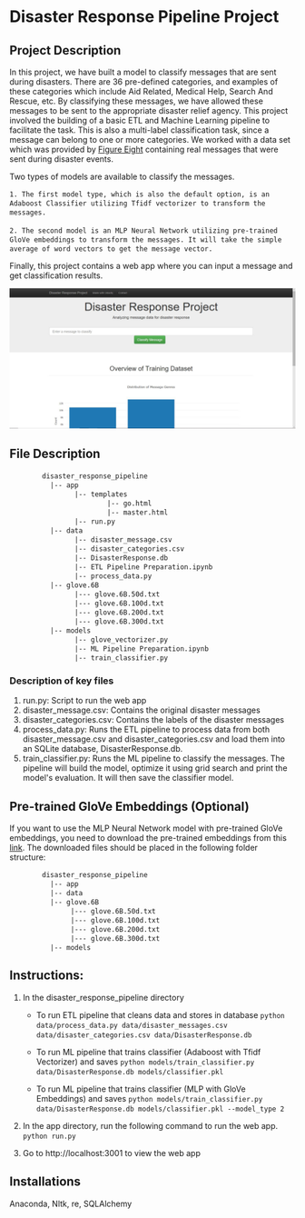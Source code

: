 # Disaster Response Pipeline Project

## Project Description
In this project, we have built a model to classify messages that are sent during disasters. There are 36 pre-defined categories, and examples of these categories which include Aid Related, Medical Help, Search And Rescue, etc. By classifying these messages, we have allowed these messages to be sent to the appropriate disaster relief agency. This project involved the building of a basic ETL and Machine Learning pipeline to facilitate the task. This is also a multi-label classification task, since a message can belong to one or more categories. We worked with a data set which was provided by [Figure Eight](https://www.figure-eight.com/) containing real messages that were sent during disaster events.

Two types of models are available to classify the messages. 

    1. The first model type, which is also the default option, is an Adaboost Classifier utilizing Tfidf vectorizer to transform the    messages. 

    2. The second model is an MLP Neural Network utilizing pre-trained GloVe embeddings to transform the messages. It will take the simple average of word vectors to get the message vector.

Finally, this project contains a web app where you can input a message and get classification results.

![Screenshot of Web App](webapp_screenshot.JPG)

## File Description
~~~~~~~
        disaster_response_pipeline
          |-- app
                |-- templates
                        |-- go.html
                        |-- master.html
                |-- run.py
          |-- data
                |-- disaster_message.csv
                |-- disaster_categories.csv
                |-- DisasterResponse.db
                |-- ETL Pipeline Preparation.ipynb
                |-- process_data.py
          |-- glove.6B
                |--- glove.6B.50d.txt
                |--- glove.6B.100d.txt
                |--- glove.6B.200d.txt
                |--- glove.6B.300d.txt
          |-- models
                |-- glove_vectorizer.py
                |-- ML Pipeline Preparation.ipynb
                |-- train_classifier.py
~~~~~~~
### Description of key files
1. run.py: Script to run the web app
2. disaster_message.csv: Contains the original disaster messages
3. disaster_categories.csv: Contains the labels of the disaster messages
4. process_data.py: Runs the ETL pipeline to process data from both disaster_message.csv and disaster_categories.csv and load them into an SQLite database, DisasterResponse.db.
5. train_classifier.py: Runs the ML pipeline to classify the messages. The pipeline will build the model, optimize it using grid search and print the model's evaluation. It will then save the classifier model.

## Pre-trained GloVe Embeddings (Optional)
If you want to use the MLP Neural Network model with pre-trained GloVe embeddings, you need to download the pre-trained embeddings from this [link](http://nlp.stanford.edu/data/glove.6B.zip). The downloaded files should be placed in the following folder structure:

~~~~~~~
        disaster_response_pipeline
          |-- app
          |-- data
          |-- glove.6B
               |--- glove.6B.50d.txt
               |--- glove.6B.100d.txt
               |--- glove.6B.200d.txt
               |--- glove.6B.300d.txt
          |-- models
~~~~~~~

## Instructions:
1. In the disaster_response_pipeline directory

    - To run ETL pipeline that cleans data and stores in database
        `python data/process_data.py data/disaster_messages.csv data/disaster_categories.csv data/DisasterResponse.db`
        
    - To run ML pipeline that trains classifier (Adaboost with Tfidf Vectorizer) and saves
        `python models/train_classifier.py data/DisasterResponse.db models/classifier.pkl`
        
    - To run ML pipeline that trains classifier (MLP with GloVe Embeddings) and saves
        `python models/train_classifier.py data/DisasterResponse.db models/classifier.pkl --model_type 2`

2. In the app directory, run the following command to run the web app.
    `python run.py`

3. Go to http://localhost:3001 to view the web app

## Installations
Anaconda, Nltk, re, SQLAlchemy
